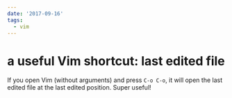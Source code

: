 ```yaml
---
date: '2017-09-16'
tags:
  - vim
---
```


# a useful Vim shortcut: last edited file

If you open Vim (without arguments) and press `C-o C-o`, it will open the last edited file at the last edited position. Super useful!

